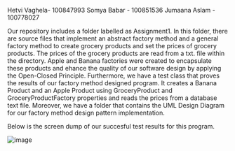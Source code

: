 Hetvi Vaghela- 100847993
Somya Babar - 100851536
Jumaana Aslam - 100778027

Our repository includes a folder labelled as Assignment1. In this folder, there are source files that implement an abstract factory method and a general factory method to create grocery products and set the prices of grocery products. The prices of the grocery products are read from a txt. file within the directory. Apple and Banana factories were created to encapsulate these products and ehance the quality of our software design by applying the Open-Closed Principle. Furthermore, we have a test class that proves the results of our factory method designed program. It creates a Banana Product and an Apple Product using GroceryProduct and GroceryProductFactory properties and reads the prices from a database text file. Moreover, we have a folder that contains the UML Design Diagram for our factory method design pattern implementation.


Below is the screen dump of our succesful test results for this program.

![image](https://github.com/SomyaB43/Assignment1_Group22/assets/71558928/777b90bb-4f01-4477-9788-ad6e7d431888)
